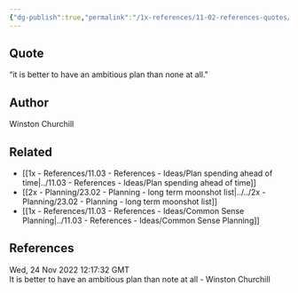 ```yaml
---
{"dg-publish":true,"permalink":"/1x-references/11-02-references-quotes/have-an-ambitious-plan-winston-churchill/","dgHomeLink":true,"dgPassFrontmatter":false,"dgShowBacklinks":true,"dgShowLocalGraph":false,"dgShowInlineTitle":true}
---
```



## Quote
“it is better to have an ambitious plan than none at all."

## Author
Winston Churchill

## Related
- [[1x - References/11.03 - References - Ideas/Plan spending ahead of time|../11.03 - References - Ideas/Plan spending ahead of time]]
- [[2x - Planning/23.02 - Planning - long term moonshot list|../../2x - Planning/23.02 - Planning - long term moonshot list]]
- [[1x - References/11.03 - References - Ideas/Common Sense Planning|../11.03 - References - Ideas/Common Sense Planning]]

## References
<div class='date'>Wed, 24 Nov 2022 12:17:32 GMT</div>
<div class='description'>It is better to have an ambitious plan than note at all - Winston Churchill</div>
